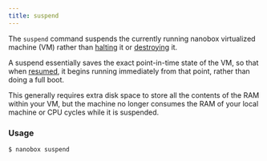 ```yaml
---
title: suspend
---
```


The `suspend` command suspends the currently running nanobox virtualized machine (VM) rather than [halting](/cli/halt/) it or [destroying](/cli/destroy/) it.

A suspend essentially saves the exact point-in-time state of the VM, so that when [resumed](cli/resume/), it begins running immediately from that point, rather than doing a full boot.

This generally requires extra disk space to store all the contents of the RAM within your VM, but the machine no longer consumes the RAM of your local machine or CPU cycles while it is suspended.

### Usage
```shell
$ nanobox suspend
```